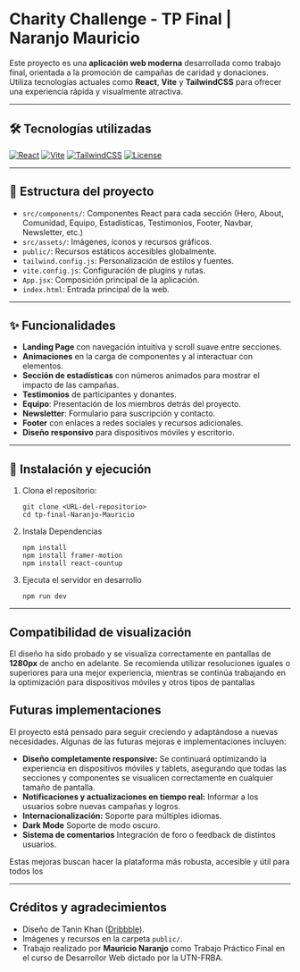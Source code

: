 # Charity Challenge - TP Final | Naranjo Mauricio

Este proyecto es una **aplicación web moderna** desarrollada como trabajo final, orientada a la promoción de campañas de caridad y donaciones. Utiliza tecnologías actuales como **React**, **Vite** y **TailwindCSS** para ofrecer una experiencia rápida y visualmente atractiva.

---

## 🛠 Tecnologías utilizadas

[![React](https://img.shields.io/badge/React-61DAFB?logo=react&logoColor=white)](https://reactjs.org/) 
[![Vite](https://img.shields.io/badge/Vite-646CFF?logo=vite&logoColor=white)](https://vitejs.dev/) 
[![TailwindCSS](https://img.shields.io/badge/TailwindCSS-38B2AC?logo=tailwind-css&logoColor=white)](https://tailwindcss.com/) 
[![License](https://img.shields.io/badge/License-MIT-green)](LICENSE)

---

## 📂 Estructura del proyecto

- `src/components/`: Componentes React para cada sección (Hero, About, Comunidad, Equipo, Estadísticas, Testimonios, Footer, Navbar, Newsletter, etc.)  
- `src/assets/`: Imágenes, íconos y recursos gráficos.  
- `public/`: Recursos estáticos accesibles globalmente.  
- `tailwind.config.js`: Personalización de estilos y fuentes.  
- `vite.config.js`: Configuración de plugins y rutas.  
- `App.jsx`: Composición principal de la aplicación.  
- `index.html`: Entrada principal de la web.

---

## ✨ Funcionalidades

- **Landing Page** con navegación intuitiva y scroll suave entre secciones.  
- **Animaciones** en la carga de componentes y al interactuar con elementos.  
- **Sección de estadísticas** con números animados para mostrar el impacto de las campañas.  
- **Testimonios** de participantes y donantes.  
- **Equipo**: Presentación de los miembros detrás del proyecto.  
- **Newsletter**: Formulario para suscripción y contacto.  
- **Footer** con enlaces a redes sociales y recursos adicionales.  
- **Diseño responsivo** para dispositivos móviles y escritorio.

---

## 🚀 Instalación y ejecución

1. Clona el repositorio:
   ```
   git clone <URL-del-repositorio>
   cd tp-final-Naranjo-Mauricio
2. Instala Dependencias
   ```
   npm install
   npm install framer-motion
   npm install react-countup
3. Ejecuta el servidor en desarrollo
   ```
   npm run dev

---

## Compatibilidad de visualización

El diseño ha sido probado y se visualiza correctamente en pantallas de **1280px** de ancho en adelante. Se recomienda utilizar resoluciones iguales o superiores para una mejor experiencia, mientras se continúa trabajando en la optimización para dispositivos móviles y otros tipos de pantallas

## Futuras implementaciones

El proyecto está pensado para seguir creciendo y adaptándose a nuevas necesidades. Algunas de las futuras mejoras e implementaciones incluyen:

- **Diseño completamente responsive:** Se continuará optimizando la experiencia en dispositivos móviles y tablets, asegurando que todas las secciones y componentes se visualicen correctamente en cualquier tamaño de pantalla.
- **Notificaciones y actualizaciones en tiempo real:** Informar a los usuarios sobre nuevas campañas y logros.
- **Internacionalización:** Soporte para múltiples idiomas.
- **Dark Mode** Soporte de modo oscuro.
- **Sistema de comentarios** Integración de foro o feedback de distintos usuarios.

Estas mejoras buscan hacer la plataforma más robusta, accesible y útil para todos los

---

## Créditos y agradecimientos

- Diseño de Tanin Khan ([Dribbble](https://dribbble.com/Tanin_ui)).
- Imágenes y recursos en la carpeta `public/`.
- Trabajo realizado por **Mauricio Naranjo** como Trabajo Práctico Final en el curso de Desarrollor Web dictado por la UTN-FRBA.
